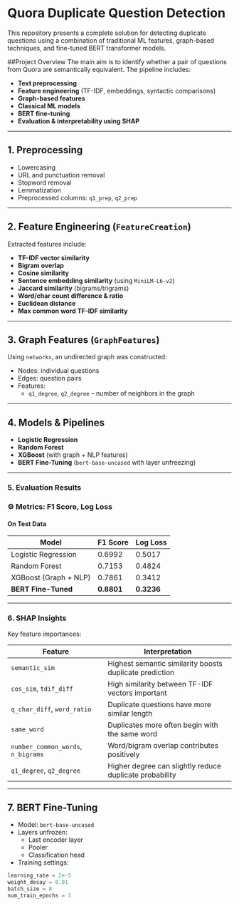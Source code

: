 # Quora Duplicate Question Detection
This repository presents a complete solution for detecting duplicate questions using a combination of traditional ML features, graph-based techniques, and fine-tuned BERT transformer models.

##Project Overview
The main aim is to identify whether a pair of questions from Quora are semantically equivalent. The pipeline includes:

- **Text preprocessing**
- **Feature engineering** (TF-IDF, embeddings, syntactic comparisons)
- **Graph-based features**
- **Classical ML models**
- **BERT fine-tuning**
- **Evaluation & interpretability using SHAP**

---
## 1. Preprocessing

- Lowercasing  
- URL and punctuation removal  
- Stopword removal  
- Lemmatization  
- Preprocessed columns: `q1_prep`, `q2_prep`

---

## 2. Feature Engineering (`FeatureCreation`)

Extracted features include:

- **TF-IDF vector similarity**
- **Bigram overlap**
- **Cosine similarity**
- **Sentence embedding similarity** (using `MiniLM-L6-v2`)
- **Jaccard similarity** (bigrams/trigrams)
- **Word/char count difference & ratio**
- **Euclidean distance**
- **Max common word TF-IDF similarity**

---

## 3. Graph Features (`GraphFeatures`)

Using `networkx`, an undirected graph was constructed:

- Nodes: individual questions  
- Edges: question pairs  
- Features:
  - `q1_degree`, `q2_degree` – number of neighbors in the graph

---

## 4. Models & Pipelines

- **Logistic Regression**
- **Random Forest**
- **XGBoost** (with graph + NLP features)
- **BERT Fine-Tuning** (`bert-base-uncased` with layer unfreezing)

---

### 5. Evaluation Results

### ⚙️ Metrics: F1 Score, Log Loss

#### On Test Data

| Model            | F1 Score | Log Loss |
|------------------|----------|----------|
| Logistic Regression | 0.6992   | 0.5017   |
| Random Forest       | 0.7153   | 0.4824   |
| XGBoost (Graph + NLP) | 0.7861 | 0.3412   |
| **BERT Fine-Tuned**  | **0.8801** | **0.3236** |

---

### 6. SHAP Insights

Key feature importances:

| Feature                | Interpretation |
|------------------------|----------------|
| `semantic_sim`         | Highest semantic similarity boosts duplicate prediction |
| `cos_sim`, `tdif_diff` | High similarity between TF-IDF vectors important |
| `q_char_diff`, `word_ratio` | Duplicate questions have more similar length |
| `same_word`            | Duplicates more often begin with the same word |
| `number_common_words`, `n_bigrams` | Word/bigram overlap contributes positively |
| `q1_degree`, `q2_degree` | Higher degree can slightly reduce duplicate probability |

---

## 7. BERT Fine-Tuning

- Model: `bert-base-uncased`
- Layers unfrozen:
  - Last encoder layer
  - Pooler
  - Classification head
- Training settings:

```python
learning_rate = 2e-5
weight_decay = 0.01
batch_size = 8
num_train_epochs = 3

